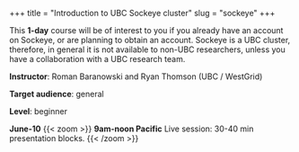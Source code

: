 +++
title = "Introduction to UBC Sockeye cluster"
slug = "sockeye"
+++

This **1-day** course will be of interest to you if you already have an account on Sockeye, or are
planning to obtain an account. Sockeye is a UBC cluster, therefore, in general it is not available to
non-UBC researchers, unless you have a collaboration with a UBC research team.

**Instructor**: Roman Baranowski and Ryan Thomson (UBC / WestGrid)

<!-- **Course plan**: -->

**Target audience**: general

**Level**: beginner

<!-- **Prerequisites**:  -->

<!-- **Software**: -->

**June-10**
{{< zoom >}}
<b>9am-noon Pacific</b>
Live session: 30-40 min presentation blocks.
{{< /zoom >}}
